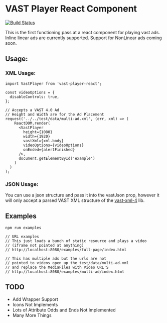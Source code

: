 # VAST Player React Component

[![Build Status](https://travis-ci.org/shibbybird/vast-player-react.svg?branch=master)](https://travis-ci.org/shibbybird/vast-player-react)

This is the first functioning pass at a react component for playing vast ads. Inline linear ads are currently supported. Support for NonLinear ads coming soon.

## Usage:

### XML Usage:

```
import VastPlayer from 'vast-player-react';

const videoOptions = {
  disableControls: true,
};

// Accepts a VAST 4.0 Ad
// Height and Width are for the Ad Placement
request('../../test/data/multi-ad.xml', (err, xml) => (
    ReactDOM.render(
      <VastPlayer
        height={1080}
        width={1920}
        vastXml={xml.body}
        videoOptions={videoOptions}
        onEnded={alertFinished}
      />,
      document.getElementById('example')
    )
  )
);
```

### JSON Usage:
You can use a json structure and pass it into the vastJson prop, however it will only accept a parsed VAST XML structure of the [vast-xml-4](https://www.npmjs.com/package/vast-xml-4) lib.

## Examples
```
npm run examples

// URL examples
// This just loads a bunch of static resource and plays a video
// (iframe not pointed at anything)
// http://localhost:8080/examples/full-page/index.html

// This has multiple ads but the urls are not
// pointed to videos open up the test/data/multi-ad.xml
// and replace the MediaFiles with Video URL'S
// http://localhost:8080/examples/multi-ad/index.html
```

## TODO
* Add Wrapper Support
* Icons Not Implements
* Lots of Attribute Odds and Ends Not Implemented
* Many More Things
